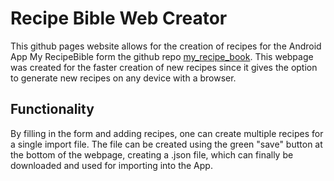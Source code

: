 # Recipe Bible Web Creator

This github pages website allows for the creation of recipes for the Android App My RecipeBible form the github repo [my_recipe_book](https://github.com/DanXCVII/my_recipe_book). This webpage was created for the faster creation of new recipes since it gives the option to generate new recipes on any device with a browser.  

## Functionality

By filling in the form and adding recipes, one can create multiple recipes for a single import file. The file can be created using the green "save" button at the bottom of the webpage, creating a .json file, which can finally be downloaded and used for importing into the App.
